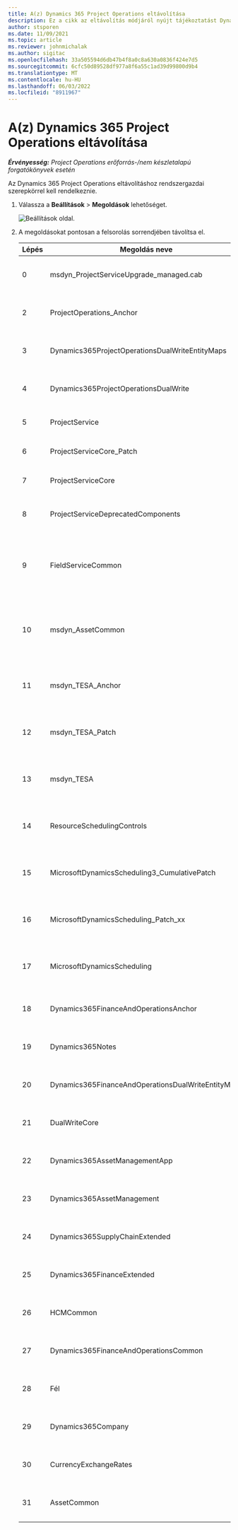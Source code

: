 ```yaml
---
title: A(z) Dynamics 365 Project Operations eltávolítása
description: Ez a cikk az eltávolítás módjáról nyújt tájékoztatást Dynamics 365 Project Operations.
author: stsporen
ms.date: 11/09/2021
ms.topic: article
ms.reviewer: johnmichalak
ms.author: sigitac
ms.openlocfilehash: 33a505594d6db47b4f8a0c8a630a0836f424e7d5
ms.sourcegitcommit: 6cfc50d89528df977a8f6a55c1ad39d99800d9b4
ms.translationtype: MT
ms.contentlocale: hu-HU
ms.lasthandoff: 06/03/2022
ms.locfileid: "8911967"
---
```

# <a name="uninstall-dynamics-365-project-operations"></a>A(z) Dynamics 365 Project Operations eltávolítása 

_**Érvényesség:** Project Operations erőforrás-/nem készletalapú forgatókönyvek esetén_

Az Dynamics 365 Project Operations eltávolításhoz rendszergazdai szerepkörrel kell rendelkeznie.

1. Válassza a **Beállítások** > **Megoldások** lehetőséget.

    ![Beállítások oldal.](./media/uninstall-proj-ops-solutions.png)
  
2. A megoldásokat pontosan a felsorolás sorrendjében távolítsa el. 

    | Lépés | Megoldás neve                                    | Feljegyzés                                                                                         |
    |------|----------------------------------------------------|----------------------------------------------------------------------------------------------|
    | 0 | msdyn_ProjectServiceUpgrade_managed.cab            | Ha nem található, hagyja ki ezt a megoldást.                                                            |
    | 2 | ProjectOperations_Anchor                           | Ha nem található, hagyja ki ezt a megoldást.                                                            |
    | 3 | Dynamics365ProjectOperationsDualWriteEntityMaps    | Ha nem található, hagyja ki ezt a megoldást.                                                            |
    | 4 | Dynamics365ProjectOperationsDualWrite              | Ha nem található, hagyja ki ezt a megoldást.                                                            |
    | 5 | ProjectService                                     | Nincsenek további megjegyzések.                                                                         |
    | 6 | ProjectServiceCore_Patch                           | Nincsenek további megjegyzések.                                                                         |
    | 7 | ProjectServiceCore                                 | Nincsenek további megjegyzések.                                                                         |
    | 8 | ProjectServiceDeprecatedComponents                 | Ha nem található, hagyja ki ezt a megoldást.                                                            |
    | 9 | FieldServiceCommon                                 | Szükséges a kettős íráshoz Dynamics 365 Finance vagy Dynamics 365 Supply Chain Management.   |
    | 10 | msdyn_AssetCommon                                  | Szükséges a kettős íráshoz Dynamics 365 Finance vagy Dynamics 365 Supply Chain Management.   |
    | 11 | msdyn_TESA_Anchor                                  | A Dynamics 365 Field Service használatához szükséges.                                                     |
    | 12 | msdyn_TESA_Patch                                   | A Dynamics 365 Field Service használatához szükséges.                                                     |
    | 13 | msdyn_TESA                                         | A Dynamics 365 Field Service használatához szükséges.                                                     |
    | 14 | ResourceSchedulingControls                         | A Dynamics 365 Field Service használatához szükséges.                                                     |
    | 15 | MicrosoftDynamicsScheduling3_CumulativePatch       | A Dynamics 365 Field Service használatához szükséges.                                                     |
    | 16 | MicrosoftDynamicsScheduling_Patch_xx               | A Dynamics 365 Field Service használatához szükséges.                                                     |
    | 17 | MicrosoftDynamicsScheduling                        | A Dynamics 365 Field Service használatához szükséges.                                                     |
    | 18 | Dynamics365FinanceAndOperationsAnchor              | Ha nem található, hagyja ki ezt a megoldást.                                                            |
    | 19 | Dynamics365Notes                                   | Ha nem található, hagyja ki ezt a megoldást.                                                            |
    | 20 | Dynamics365FinanceAndOperationsDualWriteEntityMaps | Ha nem található, hagyja ki ezt a megoldást.                                                            |
    | 21 | DualWriteCore                                      | Ha nem található, hagyja ki ezt a megoldást.                                                            |
    | 22 | Dynamics365AssetManagementApp                      | Ha nem található, hagyja ki ezt a megoldást.                                                            |
    | 23 | Dynamics365AssetManagement                         | Ha nem található, hagyja ki ezt a megoldást.                                                            |
    | 24 | Dynamics365SupplyChainExtended                     | Ha nem található, hagyja ki ezt a megoldást.                                                            |
    | 25 | Dynamics365FinanceExtended                         | Ha nem található, hagyja ki ezt a megoldást.                                                            |
    | 26 | HCMCommon                                          | Ha nem található, hagyja ki ezt a megoldást.                                                            |
    | 27 | Dynamics365FinanceAndOperationsCommon              | Ha nem található, hagyja ki ezt a megoldást.                                                            |
    | 28 | Fél                                              | Ha nem található, hagyja ki ezt a megoldást.                                                            |
    | 29 | Dynamics365Company                                 | Ha nem található, hagyja ki ezt a megoldást.                                                            |
    | 30 | CurrencyExchangeRates                              | Ha nem található, hagyja ki ezt a megoldást.                                                            |
    | 31 | AssetCommon                                        | Ha nem található, hagyja ki ezt a megoldást.                                                            |
